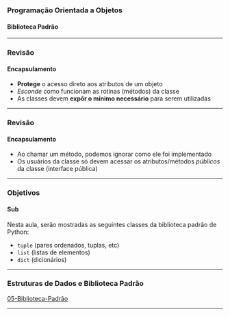 ### Programação Orientada a Objetos
#### Biblioteca Padrão
---

### Revisão 
#### Encapsulamento

- __Protege__ o acesso direto aos atributos de um objeto
- *Esconde* como funcionam as rotinas (métodos) da classe
- As classes devem __expôr o mínimo necessário__ para serem utilizadas

---

### Revisão 
#### Encapsulamento

- Ao chamar um método, podemos ignorar como ele foi implementado
- Os usuários da classe só devem acessar os atributos/métodos *públicos* da classe (interface pública)

---

### Objetivos
#### Sub

Nesta aula, serão mostradas as seguintes classes da biblioteca
padrão de Python:

- ```tuple``` (pares ordenados, tuplas, etc)
- ```list``` (listas de elementos)
- ```dict``` (dicionários)

--- 

### Estruturas de Dados e Biblioteca Padrão

[05-Biblioteca-Padrão](05-Biblioteca-Padrao.ipynb)

---
